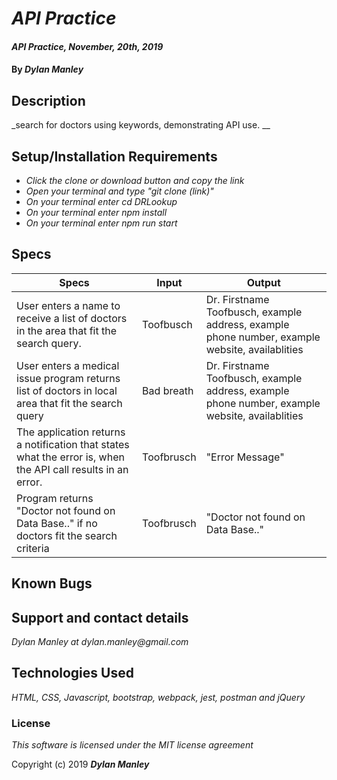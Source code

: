 # _API Practice_

#### _API Practice, November, 20th, 2019_

#### By _**Dylan Manley**_

## Description
_search for doctors using keywords, demonstrating API use.
__

## Setup/Installation Requirements

* _Click the clone or download button and copy the link_
* _Open your terminal and type "git clone (link)"_
* _On your terminal enter cd DRLookup_
* _On your terminal enter npm install_
* _On your terminal enter npm run start_

## Specs

|Specs|Input|Output|
|-|-|-|
|User enters a name to receive a list of doctors in the area that fit the search query.| Toofbusch| Dr. Firstname Toofbusch, example address, example phone number, example website, availablities|
|User enters a medical issue program returns list of doctors in local area that fit the search query|Bad breath|Dr. Firstname Toofbusch, example address, example phone number, example website, availablities|
|The application returns a notification that states what the error is, when the API call results in an error.|Toofbrusch|"Error Message"|
|Program returns "Doctor not found on Data Base.." if no doctors fit the search criteria|Toofbrusch|"Doctor not found on Data Base.."|

## Known Bugs


## Support and contact details

_Dylan Manley at dylan.manley@gmail.com_

## Technologies Used

_HTML, CSS, Javascript, bootstrap, webpack, jest, postman and jQuery_

### License

*This software is licensed under the MIT license agreement*

Copyright (c) 2019 **_Dylan Manley_**
